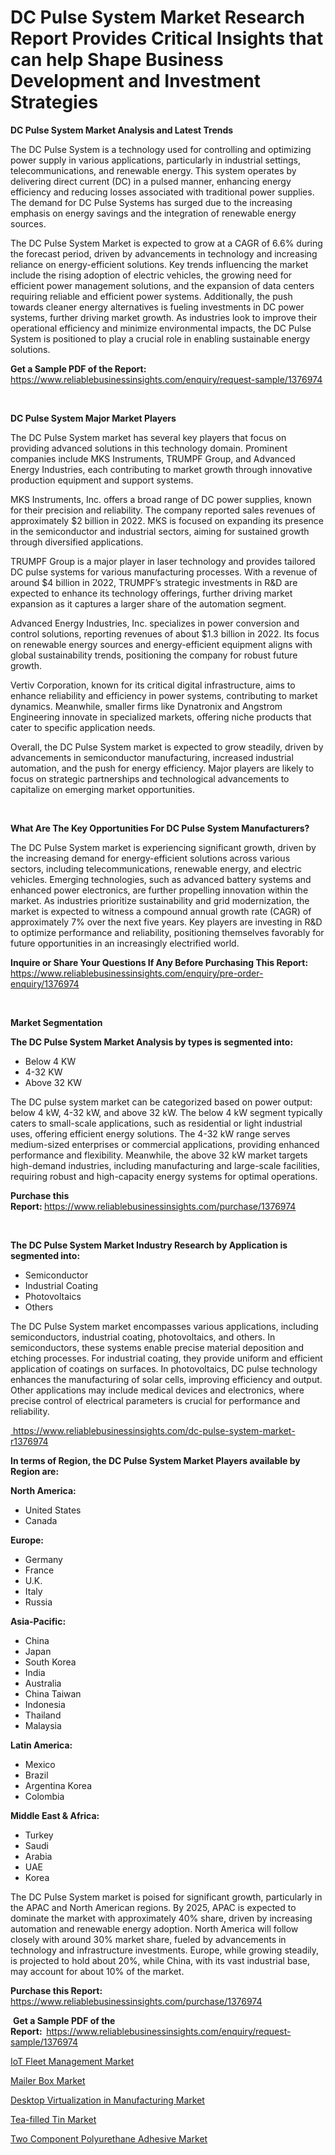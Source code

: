 <p><h1>DC Pulse System Market Research Report Provides Critical Insights that can help Shape Business Development and Investment Strategies</h1></p><p><strong>DC Pulse System Market Analysis and Latest Trends</strong></p>
<p><p>The DC Pulse System is a technology used for controlling and optimizing power supply in various applications, particularly in industrial settings, telecommunications, and renewable energy. This system operates by delivering direct current (DC) in a pulsed manner, enhancing energy efficiency and reducing losses associated with traditional power supplies. The demand for DC Pulse Systems has surged due to the increasing emphasis on energy savings and the integration of renewable energy sources.</p><p>The DC Pulse System Market is expected to grow at a CAGR of 6.6% during the forecast period, driven by advancements in technology and increasing reliance on energy-efficient solutions. Key trends influencing the market include the rising adoption of electric vehicles, the growing need for efficient power management solutions, and the expansion of data centers requiring reliable and efficient power systems. Additionally, the push towards cleaner energy alternatives is fueling investments in DC power systems, further driving market growth. As industries look to improve their operational efficiency and minimize environmental impacts, the DC Pulse System is positioned to play a crucial role in enabling sustainable energy solutions.</p></p>
<p><strong>Get a Sample PDF of the Report:&nbsp;</strong> <a href="https://www.reliablebusinessinsights.com/enquiry/request-sample/1376974?utm_campaign=96&utm_medium=2&utm_source=Github&utm_content=ia&utm_term=23102024&utm_id=dc-pulse-system">https://www.reliablebusinessinsights.com/enquiry/request-sample/1376974</a></p>
<p>&nbsp;</p>
<p><strong>DC Pulse System Major Market Players</strong></p>
<p><p>The DC Pulse System market has several key players that focus on providing advanced solutions in this technology domain. Prominent companies include MKS Instruments, TRUMPF Group, and Advanced Energy Industries, each contributing to market growth through innovative production equipment and support systems.</p><p>MKS Instruments, Inc. offers a broad range of DC power supplies, known for their precision and reliability. The company reported sales revenues of approximately $2 billion in 2022. MKS is focused on expanding its presence in the semiconductor and industrial sectors, aiming for sustained growth through diversified applications.</p><p>TRUMPF Group is a major player in laser technology and provides tailored DC pulse systems for various manufacturing processes. With a revenue of around $4 billion in 2022, TRUMPF’s strategic investments in R&D are expected to enhance its technology offerings, further driving market expansion as it captures a larger share of the automation segment.</p><p>Advanced Energy Industries, Inc. specializes in power conversion and control solutions, reporting revenues of about $1.3 billion in 2022. Its focus on renewable energy sources and energy-efficient equipment aligns with global sustainability trends, positioning the company for robust future growth.</p><p>Vertiv Corporation, known for its critical digital infrastructure, aims to enhance reliability and efficiency in power systems, contributing to market dynamics. Meanwhile, smaller firms like Dynatronix and Angstrom Engineering innovate in specialized markets, offering niche products that cater to specific application needs.</p><p>Overall, the DC Pulse System market is expected to grow steadily, driven by advancements in semiconductor manufacturing, increased industrial automation, and the push for energy efficiency. Major players are likely to focus on strategic partnerships and technological advancements to capitalize on emerging market opportunities.</p></p>
<p>&nbsp;</p>
<p><strong>What Are The Key Opportunities For DC Pulse System Manufacturers?</strong></p>
<p><p>The DC Pulse System market is experiencing significant growth, driven by the increasing demand for energy-efficient solutions across various sectors, including telecommunications, renewable energy, and electric vehicles. Emerging technologies, such as advanced battery systems and enhanced power electronics, are further propelling innovation within the market. As industries prioritize sustainability and grid modernization, the market is expected to witness a compound annual growth rate (CAGR) of approximately 7% over the next five years. Key players are investing in R&D to optimize performance and reliability, positioning themselves favorably for future opportunities in an increasingly electrified world.</p></p>
<p><strong>Inquire or Share Your Questions If Any Before Purchasing This Report:</strong> <a href="https://www.reliablebusinessinsights.com/enquiry/pre-order-enquiry/1376974?utm_campaign=96&utm_medium=2&utm_source=Github&utm_content=ia&utm_term=23102024&utm_id=dc-pulse-system">https://www.reliablebusinessinsights.com/enquiry/pre-order-enquiry/1376974</a></p>
<p>&nbsp;</p>
<p><strong>Market Segmentation</strong></p>
<p><strong>The DC Pulse System Market Analysis by types is segmented into:</strong></p>
<p><ul><li>Below 4 KW</li><li>4-32 KW</li><li>Above 32 KW</li></ul></p>
<p><p>The DC pulse system market can be categorized based on power output: below 4 kW, 4-32 kW, and above 32 kW. The below 4 kW segment typically caters to small-scale applications, such as residential or light industrial uses, offering efficient energy solutions. The 4-32 kW range serves medium-sized enterprises or commercial applications, providing enhanced performance and flexibility. Meanwhile, the above 32 kW market targets high-demand industries, including manufacturing and large-scale facilities, requiring robust and high-capacity energy systems for optimal operations.</p></p>
<p><strong>Purchase this Report:&nbsp;</strong><a href="https://www.reliablebusinessinsights.com/purchase/1376974?utm_campaign=96&utm_medium=2&utm_source=Github&utm_content=ia&utm_term=23102024&utm_id=dc-pulse-system">https://www.reliablebusinessinsights.com/purchase/1376974</a></p>
<p>&nbsp;</p>
<p><strong>The DC Pulse System Market Industry Research by Application is segmented into:</strong></p>
<p><ul><li>Semiconductor</li><li>Industrial Coating</li><li>Photovoltaics</li><li>Others</li></ul></p>
<p><p>The DC Pulse System market encompasses various applications, including semiconductors, industrial coating, photovoltaics, and others. In semiconductors, these systems enable precise material deposition and etching processes. For industrial coating, they provide uniform and efficient application of coatings on surfaces. In photovoltaics, DC pulse technology enhances the manufacturing of solar cells, improving efficiency and output. Other applications may include medical devices and electronics, where precise control of electrical parameters is crucial for performance and reliability.</p></p>
<p><a href="https://www.reliablebusinessinsights.com/dc-pulse-system-market-r1376974?utm_campaign=96&utm_medium=2&utm_source=Github&utm_content=ia&utm_term=23102024&utm_id=dc-pulse-system">&nbsp;https://www.reliablebusinessinsights.com/dc-pulse-system-market-r1376974</a></p>
<p><strong>In terms of Region, the DC Pulse System Market Players available by Region are:</strong></p>
<p>
    <p> <strong> North America: </strong>
        <ul>
            <li>United States</li>
            <li>Canada</li>
        </ul>
        </p> 
    <p> <strong> Europe: </strong>
        <ul>
            <li>Germany</li>
            <li>France</li>
            <li>U.K.</li>
            <li>Italy</li>
            <li>Russia</li>
        </ul>
        </p> 
    <p> <strong> Asia-Pacific: </strong>
        <ul>
            <li>China</li>
            <li>Japan</li>
            <li>South Korea</li>
            <li>India</li>
            <li>Australia</li>
            <li>China Taiwan</li>
            <li>Indonesia</li>
            <li>Thailand</li>
            <li>Malaysia</li>
        </ul>
        </p> 
    <p> <strong> Latin America: </strong>
        <ul>
            <li>Mexico</li>
            <li>Brazil</li>
            <li>Argentina Korea</li>
            <li>Colombia</li>
        </ul>
        </p> 
    <p> <strong> Middle East & Africa: </strong>
        <ul>
            <li>Turkey</li>
            <li>Saudi</li>
            <li>Arabia</li>
            <li>UAE</li>
            <li>Korea</li>
        </ul>
    </p>
    </p>
<p><p>The DC Pulse System market is poised for significant growth, particularly in the APAC and North American regions. By 2025, APAC is expected to dominate the market with approximately 40% share, driven by increasing automation and renewable energy adoption. North America will follow closely with around 30% market share, fueled by advancements in technology and infrastructure investments. Europe, while growing steadily, is projected to hold about 20%, while China, with its vast industrial base, may account for about 10% of the market.</p></p>
<p><strong>Purchase this Report: </strong><a href="https://www.reliablebusinessinsights.com/purchase/1376974?utm_campaign=96&utm_medium=2&utm_source=Github&utm_content=ia&utm_term=23102024&utm_id=dc-pulse-system">https://www.reliablebusinessinsights.com/purchase/1376974</a></p>
<p>&nbsp;<strong>Get a Sample PDF of the Report:&nbsp;&nbsp;</strong><a href="https://www.reliablebusinessinsights.com/enquiry/request-sample/1376974?utm_campaign=96&utm_medium=2&utm_source=Github&utm_content=ia&utm_term=23102024&utm_id=dc-pulse-system">https://www.reliablebusinessinsights.com/enquiry/request-sample/1376974</a></p>
<p><strong></strong></p>
<p><p><a href="https://www.linkedin.com/pulse/iot-fleet-management-ecosystem-mapping-innovation-value-riekc?utm_campaign=96&utm_medium=2&utm_source=Github&utm_content=ia&utm_term=23102024&utm_id=dc-pulse-system">IoT Fleet Management Market</a></p><p><a href="https://issuu.com/reportprime-2/docs/mailer-box-market-size-2030.pptx_a076db8eb07bb4?utm_campaign=96&utm_medium=2&utm_source=Github&utm_content=ia&utm_term=23102024&utm_id=dc-pulse-system">Mailer Box Market</a></p><p><a href="https://github.com/MegiMusaj575/Market-Research-Report-List-1/blob/main/desktop-virtualization-in-manufacturing-market.md?utm_campaign=96&utm_medium=2&utm_source=Github&utm_content=ia&utm_term=23102024&utm_id=dc-pulse-system">Desktop Virtualization in Manufacturing Market</a></p><p><a href="https://github.com/jennyt6m/Market-Research-Report-List-1/blob/main/tea-filled-tin-market.md?utm_campaign=96&utm_medium=2&utm_source=Github&utm_content=ia&utm_term=23102024&utm_id=dc-pulse-system">Tea-filled Tin Market</a></p><p><a href="https://medium.com/@doyeme32g/an-in-depth-analysis-of-the-global-two-component-polyurethane-adhesive-market-scope-and-its-rapid-94099273ba52?utm_campaign=96&utm_medium=2&utm_source=Github&utm_content=ia&utm_term=23102024&utm_id=dc-pulse-system">Two Component Polyurethane Adhesive Market</a></p></p>